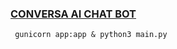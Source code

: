 ### [CONVERSA AI CHAT BOT](https://telegram.me/conversaaibot)

```
 gunicorn app:app & python3 main.py
```
